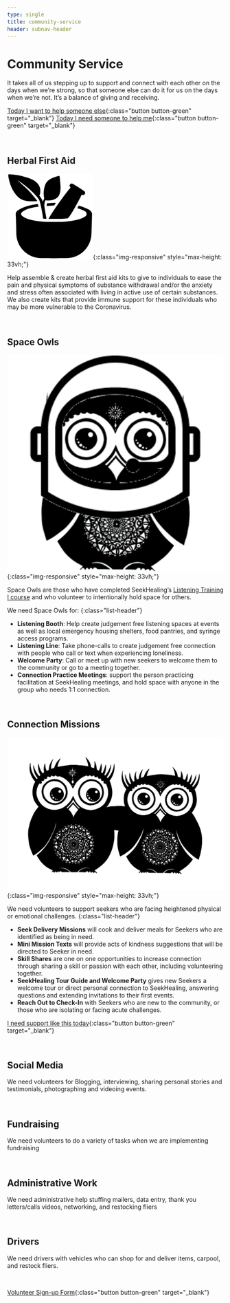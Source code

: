 ```yaml
---
type: single
title: community-service
header: subnav-header
---
```


# **Community Service**

It takes all of us stepping up to support and connect with each other on the days when we’re strong, so that someone else can do it for us on the days when we’re not. It’s a balance of giving and receiving.

[Today I want to help someone else](https://form.jotform.com/200375804511043){:class="button button-green" target="_blank"}
[Today I need someone to help me](https://form.jotform.com/201945583479064){:class="button button-green" target="_blank"}

<br>

## Herbal First Aid

![](/assets/images/herbal-first-aid.png){:class="img-responsive" style="max-height: 33vh;"}

Help assemble & create herbal first aid kits to give to individuals to ease the pain and physical symptoms of substance withdrawal and/or the anxiety and stress often associated with living in active use of certain substances. We also create kits that provide immune support for these individuals who may be more vulnerable to the Coronavirus.

<br>

## Space Owls

![](/assets/images/space-owl.png){:class="img-responsive" style="max-height: 33vh;"}

Space Owls are those who have completed SeekHealing’s [Listening Training I course](/listening-training) and who volunteer to intentionally hold space for others.

We need Space Owls for:
{:class="list-header"}

- **Listening Booth**: Help create judgement free listening spaces at events as well as local emergency housing shelters, food pantries, and syringe access programs.
- **Listening Line**: Take phone-calls to create judgement free connection with people who call or text when experiencing loneliness.
- **Welcome Party**: Call or meet up with new seekers to welcome them to the community or go to a meeting together.
- **Connection Practice Meetings**: support the person practicing facilitation at SeekHealing meetings, and hold space with anyone in the group who needs 1:1 connection.

<br>

## Connection Missions

![](/assets/images/pair-of-owls.png){:class="img-responsive" style="max-height: 33vh;"}


We need volunteers to support seekers who are facing heightened physical or emotional challenges.
{:class="list-header"}

- **Seek Delivery Missions** will cook and deliver meals for Seekers who are identified as being in need.
- **Mini Mission Texts** will provide acts of kindness suggestions that will be directed to Seeker in need.
- **Skill Shares** are one on one opportunities to increase connection through sharing a skill or passion with each other, including volunteering together.
- **SeekHealing Tour Guide and Welcome Party** gives new Seekers a welcome tour or direct personal connection to SeekHealing, answering questions and extending invitations to their first events.
- **Reach Out to Check-In** with Seekers who are new to the community, or those who are isolating or facing acute challenges.

[I need support like this today](https://form.jotform.com/201945583479064){:class="button button-green" target="_blank"}

<br>

## Social Media
We need volunteers for Blogging, interviewing, sharing personal stories and testimonials, photographing and videoing events.

<br>

## Fundraising
We need volunteers to do a variety of tasks when we are implementing fundraising

<br>

## Administrative Work
We need administrative help stuffing mailers, data entry, thank you letters/calls videos, networking, and restocking fliers

<br>

## Drivers
We need drivers with vehicles who can shop for and deliver items, carpool, and  restock fliers.

<br>

[Volunteer Sign-up Form](https://form.jotform.com/200375804511043){:class="button button-green" target="_blank"}
